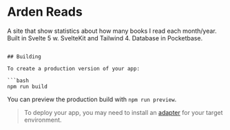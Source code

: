 # Arden Reads

A site that show statistics about how many books I read each month/year. Built in Svelte 5 w. SvelteKit and Tailwind 4. Database in Pocketbase.

```

## Building

To create a production version of your app:

```bash
npm run build
```

You can preview the production build with `npm run preview`.

> To deploy your app, you may need to install an [adapter](https://kit.svelte.dev/docs/adapters) for your target environment.
